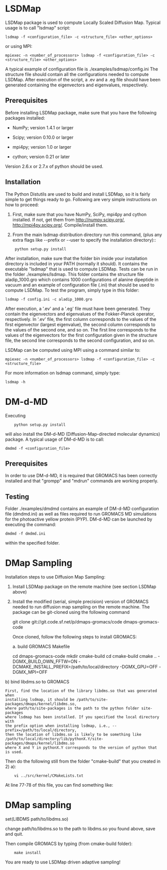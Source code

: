 LSDMap
======

LSDMap package is used to compute Locally Scaled Diffusion Map. 
Typical usage is to call "lsdmap" script:

    lsdmap -f <configuration_file> -c <structure_file> <other_options>

or using MPI:

    mpiexec -n <number_of_processors> lsdmap -f <configuration_file> -c <structure_file> <other_options>

A typical example of configuration file is ./examples/lsdmap/config.ini
The structure file should contain all the configurations needed to compute
LSDMap. After execution of the script, a .ev and a .eg file should have
been generated containing the eigenvectors and eigenvalues, respectively. 


Prerequisites
-------------

Before installing LSDMap package, make sure that you have the following
packages installed:

* NumPy; version 1.4.1 or larger

* Scipy; version 0.10.0 or larger

* mpi4py; version 1.0 or larger

* cython; version 0.21 or later

Version 2.6.x or 2.7.x of python should be used. 


Installation
------------

The Python Distutils are used to build and install LSDMap, so it is
fairly simple to get things ready to go. Following are very simple
instructions on how to proceed:

1. First, make sure that you have NumPy, SciPy, mpi4py and cython
   installed. If not, get them from http://numpy.scipy.org/,
   http://mpi4py.scipy.org/. Compile/install them.

2. From the main lsdmap distribution directory run this command,
   (plus any extra flags like --prefix or --user to specify the
   installation directory)::

        python setup.py install

After installation, make sure that the folder bin inside your 
installation directory is included in your PATH (normally it should). 
It contains the executable "lsdmap" that is used to compute LSDMap. 
Tests can be run in the folder ./examples/lsdmap. This folder contains
the structure file aladip_1000.gro which contains 1000 configurations of
alanine dipeptide in vacuum and an example of configuration file (.ini)
that should be used to compute LSDMap. To test the program, simply type
in this folder:

    lsdmap -f config.ini -c aladip_1000.gro

After execution, a '.ev' and a '.eg' file must have been generated. They contain
the eigenvectors and eigenvalues of the Fokker-Planck operator, respectively. In 
'.ev' file, the first column corresponds to the values of the first eigenvector
(largest eigenvalue), the second column corresponds to the values of the second
one, and so on. The first line corresponds to the values of the eigenvectors for
the first configuration given in the structure file, the second line corresponds
to the second configuration, and so on.

LSDMap can be computed using MPI using a command similar to:

    mpiexec -n <number_of_processors> lsdmap -f <configuration_file> -c <structure_file>

For more information on lsdmap command, simply type:

    lsdmap -h


DM-d-MD
=======

Executing

        python setup.py install

will also install the DM-d-MD (Diffusion-Map-directed molecular dynamics) package.
A typical usage of DM-d-MD is to call:

    dmdmd -f <configuration_file>


Prerequisites
-------------

In order to use DM-d-MD, it is required that GROMACS has been correctly
installed and that "grompp" and "mdrun" commands are working properly.


Testing
-------

Folder ./examples/dmdmd contains an example of DM-d-MD configuration
file (dmdmd.ini) as well as files required to run GROMACS MD simulations
for the photoactive yellow protein (PYP). DM-d-MD can be launched by 
executing the command:

    dmdmd -f dmdmd.ini

within the specified folder.


DMap Sampling
=============

Installation steps to use Diffusion Map Sampling:

1. Install LSDMap package on the remote machine (see section LSDMap above)

2. Install the modified (serial, simple precision) version of GROMACS needed 
   to run diffusion map sampling on the remote machine. The package can be
   git-cloned using the following command  

	git clone git://git.code.sf.net/p/dmaps-gromacs/code dmaps-gromacs-code

   Once cloned, follow the following steps to install GROMACS: 

   a. build GROMACS Makefile

	cd dmaps-gromacs-code
	mkdir cmake-build
	cd cmake-build
	cmake .. -DGMX_BUILD_OWN_FFTW=ON -DCMAKE_INSTALL_PREFIX=/path/to/local/directory -DGMX_GPU=OFF -DGMX_MPI=OFF

  b) bind libdms.so to GROMACS

    First, find the location of the library libdms.so that was generated when
    installing lsdmap, it should be /path/to/site-packages/dmaps/kernel/libdms.so, 
    where path/to/site-packages is the path to the python folder site-packages
    where lsdmap has been installed. If you specified the local directory with
    the prefix option when installing lsdmap, i.e., --prefix=/path/to/local/directory,
    then the location of libdms.so is likely to be something like
    /path/to/local/directory/lib/pythonX.Y/site-packages/dmaps/kernel/libdms.so
    where X and Y in pythonX.Y corresponds to the version of python that is used.

  Then do the following still from the folder "cmake-build" that you created
in 2) a):

        vi ../src/kernel/CMakeLists.txt

  At line 77-78 of this file, you can find something like:

  # DMap sampling
  set(LIBDMS path/to/libdms.so)

  change path/to/libdms.so to the path to libdms.so you found above, save and
quit.

  Then compile GROMACS by typing (from cmake-build folder):

        make install

  You are ready to use LSDMap driven adaptive sampling!
